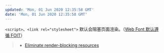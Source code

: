 ```yaml
---
updated: 'Mon, 01 Jun 2020 12:35:58 GMT'
date: 'Mon, 01 Jun 2020 12:35:58 GMT'
---
```


`<script>`、`<link rel="stylesheet">` 默认会阻塞页面渲染。（[Web Font 默认遵循 FOIT](./字体加载.md)）

> -   [Eliminate render-blocking resources](https://web.dev/render-blocking-resources/)
